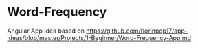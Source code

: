 # Word-Frequency
Angular App Idea based on https://github.com/florinpop17/app-ideas/blob/master/Projects/1-Beginner/Word-Frequency-App.md
